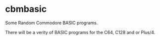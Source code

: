 # cbmbasic 
Some Random Commodore BASIC programs. 

There will be a verity of BASIC programs for the C64, C128 and or Plus/4.

